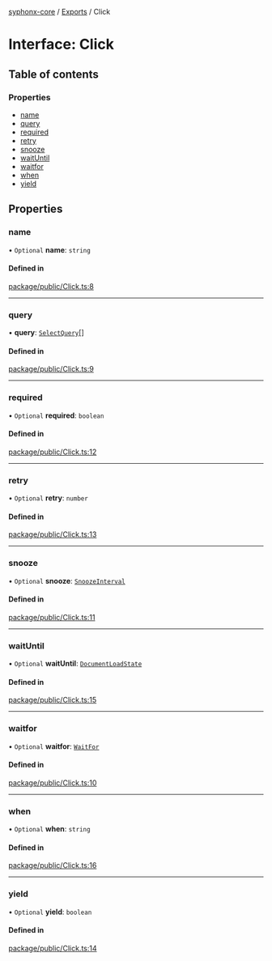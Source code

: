 [syphonx-core](../README.md) / [Exports](../modules.md) / Click

# Interface: Click

## Table of contents

### Properties

- [name](Click.md#name)
- [query](Click.md#query)
- [required](Click.md#required)
- [retry](Click.md#retry)
- [snooze](Click.md#snooze)
- [waitUntil](Click.md#waituntil)
- [waitfor](Click.md#waitfor)
- [when](Click.md#when)
- [yield](Click.md#yield)

## Properties

### name

• `Optional` **name**: `string`

#### Defined in

[package/public/Click.ts:8](https://github.com/dtempx/syphonx-core/blob/1111902/package/public/Click.ts#L8)

___

### query

• **query**: [`SelectQuery`](../modules.md#selectquery)[]

#### Defined in

[package/public/Click.ts:9](https://github.com/dtempx/syphonx-core/blob/1111902/package/public/Click.ts#L9)

___

### required

• `Optional` **required**: `boolean`

#### Defined in

[package/public/Click.ts:12](https://github.com/dtempx/syphonx-core/blob/1111902/package/public/Click.ts#L12)

___

### retry

• `Optional` **retry**: `number`

#### Defined in

[package/public/Click.ts:13](https://github.com/dtempx/syphonx-core/blob/1111902/package/public/Click.ts#L13)

___

### snooze

• `Optional` **snooze**: [`SnoozeInterval`](../modules.md#snoozeinterval)

#### Defined in

[package/public/Click.ts:11](https://github.com/dtempx/syphonx-core/blob/1111902/package/public/Click.ts#L11)

___

### waitUntil

• `Optional` **waitUntil**: [`DocumentLoadState`](../modules.md#documentloadstate)

#### Defined in

[package/public/Click.ts:15](https://github.com/dtempx/syphonx-core/blob/1111902/package/public/Click.ts#L15)

___

### waitfor

• `Optional` **waitfor**: [`WaitFor`](WaitFor.md)

#### Defined in

[package/public/Click.ts:10](https://github.com/dtempx/syphonx-core/blob/1111902/package/public/Click.ts#L10)

___

### when

• `Optional` **when**: `string`

#### Defined in

[package/public/Click.ts:16](https://github.com/dtempx/syphonx-core/blob/1111902/package/public/Click.ts#L16)

___

### yield

• `Optional` **yield**: `boolean`

#### Defined in

[package/public/Click.ts:14](https://github.com/dtempx/syphonx-core/blob/1111902/package/public/Click.ts#L14)
